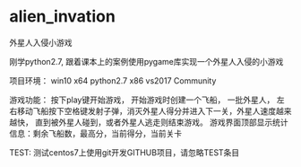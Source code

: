 # alien_invation
外星人入侵小游戏

刚学python2.7, 跟着课本上的案例使用pygame库实现一个外星人入侵的小游戏

项目环境：
  win10 x64
  python2.7 x86
  vs2017 Community

游戏功能：
  按下play键开始游戏， 开始游戏时创建一个飞船， 一批外星人， 左右移动飞船按下空格键发射子弹，消灭外星人得分并进入下一关，外星人速度越来越快，
直到被外星人碰到，或者外星人逃走则结束游戏。
  游戏界面顶部显示统计信息：剩余飞船数，最高分，当前得分，当前关卡

TEST:
  测试centos7上使用git开发GITHUB项目，请忽略TEST条目

